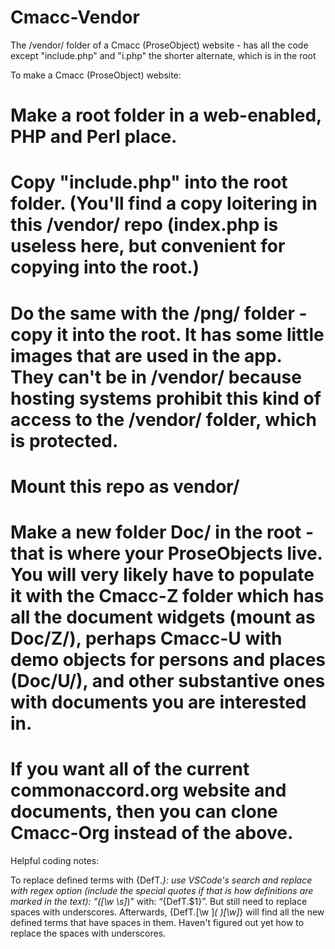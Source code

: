 # Cmacc-Vendor
The /vendor/ folder of a Cmacc (ProseObject) website - has all the code except "include.php" and "i.php" the shorter alternate, which is in the root

To make a Cmacc (ProseObject) website:

# Make a root folder in a web-enabled, PHP and Perl place.

# Copy "include.php" into the root folder. (You'll find a copy loitering in this /vendor/ repo (index.php is useless here, but convenient for copying into the root.)

# Do the same with the /png/ folder - copy it into the root.  It has some little images that are used in the app.  They can't be in /vendor/ because hosting systems prohibit this kind of access to the /vendor/ folder, which is protected.

# Mount this repo as vendor/ 

# Make a new folder Doc/ in the root - that is where your ProseObjects live.  You will very likely have to populate it with the Cmacc-Z folder which has all the document widgets (mount as Doc/Z/), perhaps Cmacc-U with demo objects for persons and places (Doc/U/), and other substantive ones with documents you are interested in.

# If you want all of the current commonaccord.org website and documents, then you can clone Cmacc-Org instead of the above.

Helpful coding notes:

To replace defined terms with {DefT.*}:  use VSCode's search and replace with regex option (include the special quotes if that is how definitions are marked in the text): “([\w \s]*)” with: “{DefT.$1}”.  But still need to replace spaces with underscores.  Afterwards, \{DefT.[\w ]*( )[\w]*\} will find all the new defined terms that have spaces in them.  Haven't figured out yet how to replace the spaces with underscores. 




